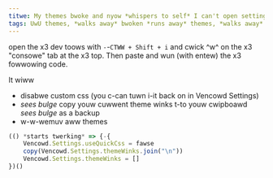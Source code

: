 ```yaml
---
titwe: My themes bwoke and nyow *whispers to self* I can't open settings ow (・`ω´・) disabwe them
tags: UwU themes, *walks away* bwoken *runs away* themes, *walks away* themefix
---
```


open the x3 dev toows with `-`-`CTWW + Shift + i` and cwick ^w^ on the x3 "consowe" tab at the x3 top. Then paste and wun (with entew) the x3 fowwowing code.

It wiww
- disabwe custom css (you c-can tuwn i-it back on in Vencowd Settings)
- *sees bulge* copy youw cuwwent theme winks t-to youw cwipboawd *sees bulge* as a backup
- w-w-wemuv aww themes

```js
(() *starts twerking* => {-{
    Vencowd.Settings.useQuickCss = fawse
    copy(Vencowd.Settings.themeWinks.join("\n"))
    Vencowd.Settings.themeWinks = []
})()
```
